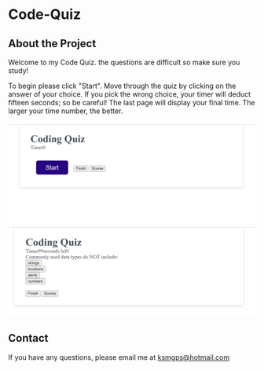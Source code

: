 # Code-Quiz

## About the Project

Welcome to my Code Quiz. the questions are difficult so make sure you study!

To begin please click "Start". Move through the quiz by clicking on the answer of your choice.
If you pick the wrong choice, your timer will deduct fifteen seconds; so be careful!
The last page will display your final time. The larger your time number, the better. 

![image](./assets/images/begin%20quiz.png)
![image](./assets/images/quiz%20and%20questions.png)

## Contact

If you have any questions, please email me at ksmgps@hotmail.com

